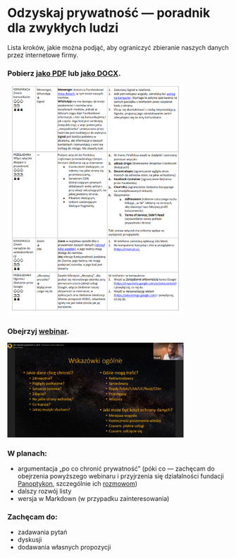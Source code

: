 # Odzyskaj prywatność — poradnik dla zwykłych ludzi

Lista kroków, jakie można podjąć, aby ograniczyć zbieranie naszych danych przez internetowe firmy.

### Pobierz [jako PDF](https://github.com/azsdaja/OdzyskajPrywatnosc/raw/master/Odzyskaj%20prywatno%C5%9B%C4%87.pdf) lub [jako DOCX](https://github.com/azsdaja/OdzyskajPrywatnosc/raw/master/Odzyskaj%20prywatno%C5%9B%C4%87.docx).

<a href="https://github.com/azsdaja/OdzyskajPrywatnosc/raw/master/Odzyskaj%20prywatno%C5%9B%C4%87.pdf"><img src="https://github.com/azsdaja/OdzyskajPrywatnosc/raw/master/strona.png" width=400><a/>

### Obejrzyj [webinar](https://www.facebook.com/watch/live/?v=458582382000990&ref=watch_permalink).

<a href="https://www.facebook.com/watch/live/?v=458582382000990&ref=watch_permalink"><img src="https://github.com/azsdaja/OdzyskajPrywatnosc/raw/master/webinar.png" width=400><a/>

### W planach:
- argumentacja „po co chronić prywatność” (póki co — zachęcam do obejrzenia powyższego webinaru i przyjrzenia się działalności fundacji [Panoptykon](https://panoptykon.org/), szczególnie ich [rozmowom](https://panoptykon.org/podcasty))
- dalszy rozwój listy
- wersja w Markdown (w przypadku zainteresowania)

### Zachęcam do:
- zadawania pytań
- dyskusji
- dodawania własnych propozycji
